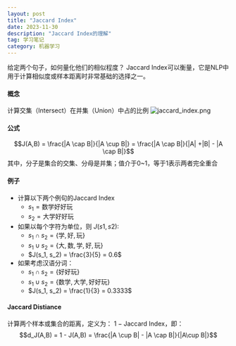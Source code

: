 ```yaml
---
layout: post
title: "Jaccard Index"
date: 2023-11-30
description: "Jaccard Index的理解"
tag: 学习笔记
category: 机器学习
---
```


给定两个句子，如何量化他们的相似程度？
Jaccard Index可以衡量，它是NLP中用于计算相似度或样本距离时非常基础的选择之一。

#### 概念
计算交集（Intersect）在并集（Union）中占的比例
![jaccard_index.png](/images/2023/jaccard_index.png)

#### 公式
$$J(A,B) = \frac{|A \cap B|}{|A \cup B|} = \frac{|A \cap B|}{|A| +|B| - |A \cap B|}$$
其中，分子是集合的交集、分母是并集；值介于0~1，等于1表示两者完全重合

#### 例子
+ 计算以下两个例句的Jaccard Index
	- $s_1 = \text{数学好好玩}$
	- $s_2 = \text{大学好好玩}$
+ 如果以每个字符为单位，则 $J(s1, s2)$:
	- $s_1 \cap s_2 = \{\text{学}, \text{好}, \text{玩} \}$
	- $s_1 \cup s_2 = \{\text{大}, \text{数}, \text{学}, \text{好}, \text{玩} \}$
	- $J(s_1, s_2) = \frac{3}{5} = 0.6$
+ 如果考虑汉语分词：
	- $s_1 \cap s_2 = \{\text{好好玩}\}$
	- $s_1 \cup s_2 = \{\text{数学}, \text{大学}, \text{好好玩}\}$
	- $J(s_1, s_2) = \frac{1}{3} = 0.3333$

#### Jaccard Distiance
计算两个样本或集合的距离，定义为： $1 - \text{Jaccard Index}$，即： 
$$d_J(A,B) = 1 - J(A,B) = \frac{|A \cup B| - |A \cap B|}{|A\cup B|}$$
